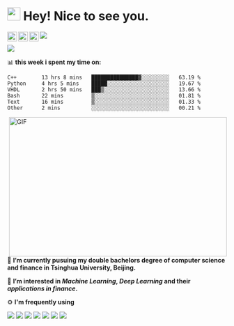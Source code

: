 <h1><img src="https://emojis.slackmojis.com/emojis/images/1531849430/4246/blob-sunglasses.gif?1531849430" width="30"/> Hey! Nice to see you.</h1>

<a href="https://twitter.com/Richard40071506">
  <img align="left" alt="Richard's Twitter | Twitter" width="22px" src="https://raw.githubusercontent.com/peterthehan/peterthehan/master/assets/twitter.svg" />
</a>
<a href="https://www.linkedin.com/in/shuai-song-21a98320b/">
  <img align="left" alt="Richard's LinkedIN" width="22px" src="https://raw.githubusercontent.com/peterthehan/peterthehan/master/assets/linkedin.svg" />
</a>
<a href="https://www.kaggle.com/richardsong268">
  <img align="left" alt="Richard's Kaggle" width="22px" src="https://storage.scolary.com/storage/file/public/71b68248-ba0a-4b26-b15f-0c77cdf341cd.svg" />
</a>
<img src="https://visitor-badge.glitch.me/badge?page_id=richards0268.richards0268">

![](https://github-readme-stats.vercel.app/api?username=richards0268)


📊 **this week i spent my time on:**
<!--START_SECTION:waka-->

```text
C++        13 hrs 8 mins   ███████████████▓░░░░░░░░░   63.19 %
Python     4 hrs 5 mins    █████░░░░░░░░░░░░░░░░░░░░   19.67 %
VHDL       2 hrs 50 mins   ███▒░░░░░░░░░░░░░░░░░░░░░   13.66 %
Bash       22 mins         ▒░░░░░░░░░░░░░░░░░░░░░░░░   01.81 %
Text       16 mins         ▒░░░░░░░░░░░░░░░░░░░░░░░░   01.33 %
Other      2 mins          ░░░░░░░░░░░░░░░░░░░░░░░░░   00.21 %
```

<!--END_SECTION:waka-->
<img align="right" alt="GIF" src="https://github.com/abhisheknaiidu/abhisheknaiidu/blob/master/code.gif?raw=true" width="500" height="320" />

🔭 **I’m currently pusuing my double bachelors degree of computer science and finance in Tsinghua University, Beijing.**

🌱 **I’m interested in _Machine Learning_, _Deep Learning_  and their _applications in finance_.**

⚙ **I'm frequently using**
  <div align="left">
  <img src="https://img.shields.io/badge/Jupyter-grey?style=for-the-badge&logo=Jupyter">
  <img src="https://img.shields.io/badge/Pytorch-FF6F00?style=for-the-badge&logo=pytorch&logoColor=white">
  <img src="https://img.shields.io/badge/Python-3776AB?style=for-the-badge&logo=python&logoColor=white">
  <img src="https://img.shields.io/badge/C%2B%2B-00599C?style=for-the-badge&logo=c%2B%2B&logoColor=white">
  <img src="https://img.shields.io/badge/Visual_Studio_Code-0078D4?style=for-the-badge&logo=visual%20studio%20code&logoColor=white">
  <img src="https://img.shields.io/badge/GIT-E44C30?style=for-the-badge&logo=git&logoColor=white">
  <img src="https://img.shields.io/badge/Linux-FCC624?style=for-the-badge&logo=linux&logoColor=black">
  
  </div>




